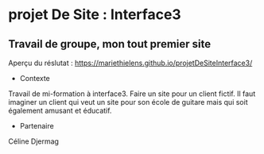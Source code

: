 # projet De Site : Interface3

## Travail de groupe, mon tout premier site

Aperçu du réslutat : https://mariethielens.github.io/projetDeSiteInterface3/

- Contexte

Travail de mi-formation à interface3. Faire un site pour un client fictif. Il faut imaginer un client qui veut un site pour son école de guitare mais qui soit également amusant et éducatif.

- Partenaire

Céline Djermag
